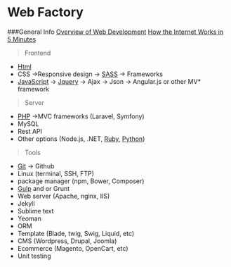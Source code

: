 # Web Factory

###General Info
[Overview of Web Development](https://www.youtube.com/watch?v=zXqs6X0lzKI)
[How the Internet Works in 5 Minutes](http://youtu.be/7_LPdttKXPc)

>Frontend

 - [Html](http://www.codecademy.com/tracks/web) 
 - CSS ->Responsive design -> [SASS](https://www.youtube.com/playlist?list=PL2CB1F80266E986EA) -> Frameworks 
 - [JavaScript](http://www.codecademy.com/tracks/javascript) -> [Jquery](http://www.codecademy.com/tracks/jquery) -> Ajax -> Json -> Angular.js or other MV* framework

> Server

- [PHP](http://www.codecademy.com/tracks/php) ->MVC frameworks (Laravel, Symfony) 
- MySQL
- Rest API 
- Other options (Node.js, .NET, [Ruby](http://www.codecademy.com/tracks/ruby), [Python](http://www.codecademy.com/tracks/python))

>Tools

- [Git](https://try.github.io/levels/1/challenges/1) -> Github 
- Linux (terminal, SSH, FTP)
- package manager (npm, Bower, Composer)
- [Gulp](https://www.youtube.com/playlist?list=PLLnpHn493BHE2RsdyUNpbiVn-cfuV7Fos) and or Grunt
- Web server (Apache, nginx, IIS)  
- Jekyll 
- Sublime text 
- Yeoman 
- ORM
- Template (Blade, twig, Swig, Liquid, etc) 
- CMS (Wordpress, Drupal, Joomla) 
- Ecommerce (Magento, OpenCart, etc)
- Unit testing
